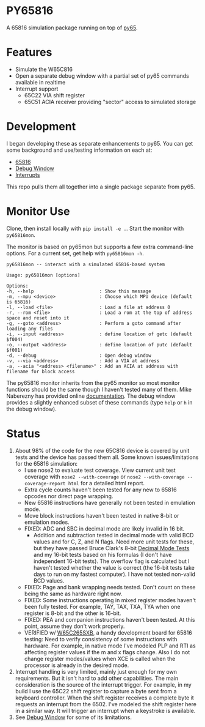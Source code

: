 # PY65816

A 65816 simulation package running on top of [py65](https://github.com/mnaberez/py65).

# Features

* Simulate the W65C816
* Open a separate debug window with a partial set of py65 commands available in realtime
* Interrupt support
    * 65C22 VIA shift register
    * 65C51 ACIA receiver providing "sector" access to simulated storage

# Development

I began developing these as separate enhancements to py65.  You can get some background and use/testing information on each at:
* [65816](https://github.com/tmr4/py65_65816)
* [Debug Window](https://github.com/tmr4/py65_debug_window)
* [Interrupts](https://github.com/tmr4/py65_int)

This repo pulls them all together into a single package separate from py65.

# Monitor Use

Clone, then install locally with `pip install -e .`.  Start the monitor with `py65816mon`.

The monitor is based on py65mon but supports a few extra command-line options.  For a current set, get help with `py65816mon -h`.

````
py65816mon -- interact with a simulated 65816-based system

Usage: py65816mon [options]

Options:
-h, --help                        : Show this message
-m, --mpu <device>                : Choose which MPU device (default is 65816)
-l, --load <file>                 : Load a file at address 0
-r, --rom <file>                  : Load a rom at the top of address space and reset into it
-g, --goto <address>              : Perform a goto command after loading any files
-i, --input <address>             : define location of getc (default $f004)
-o, --output <address>            : define location of putc (default $f001)
-d, --debug                       : Open debug window
-v, --via <address>               : Add a VIA at address
-a, --acia "<address> <filename>" : Add an ACIA at address with filename for block access
````

The py65816 monitor inherits from the py65 monitor so most monitor functions should be the same though I haven't tested many of them.  Mike Naberezny has provided online [documentation](https://py65.readthedocs.io/en/latest/).  The debug window provides a slightly enhanced subset of these commands (type `help` or `h` in the debug window).

# Status
1. About 98% of the code for the new 65C816 device is covered by unit tests and the device has passed them all.  Some known issues/limitations for the 65816 simulation:
    * I use nose2 to evaluate test coverage.  View current unit test coverage with `nose2 --with-coverage` or `nose2 --with-coverage --coverage-report html` for a detailed html report.
    * Extra cycle counts haven't been tested for any new to 65816 opcodes nor direct page wrapping.
    * New 65816 instructions have generally not been tested in emulation mode.
    * Move block instructions haven't been tested in native 8-bit or emulation modes.
    * FIXED: ADC and SBC in decimal mode are likely invalid in 16 bit.
        * Addition and subtraction tested in decimal mode with valid BCD values and for C, Z, and N flags.  Need more unit tests for these, but they have passed Bruce Clark's 8-bit [Decimal Mode Tests](http://6502.org/tutorials/decimal_mode.html#B) and my 16-bit tests based on his formulas (I don't have independent 16-bit tests).  The overflow flag is calculated but I haven't tested whether the value is correct (the 16-bit tests take days to run on my fastest computer).  I have not tested non-valid BCD values.
    * FIXED: Page and bank wrapping needs tested.  Don't count on these being the same as hardware right now.
    * FIXED: Some instructions operating in mixed register modes haven't been fully tested.  For example, TAY, TAX, TXA, TYA when one register is 8-bit and the other is 16-bit.
    * FIXED: PEA and companion instructions haven't been tested.  At this point, assume they don't work properly.
    * VERIFIED w/ [W65C265SXB](https://wdc65xx.com/Single-Board-Computers/w65c265sxb/), a handy development board for 65816 testing: Need to verify consistency of some instructions with hardware.  For example, in native mode I've modeled PLP and RTI as affecting register values if the m and x flags change.  Also I do not change register modes/values when XCE is called when the processor is already in the desired mode.
2. Interrupt handling is very limited, mainly just enough for my own requirements.  But it isn't hard to add other capabilities.  The main consideration is the source of the interrupt trigger.  For example, in my build I use the 65C22 shift register to capture a byte sent from a keyboard controller.  When the shift register receives a complete byte it requests an interrupt from the 6502.  I've modeled the shift register here in a similar way.  It will trigger an interrupt when a keystroke is available.
3. See [Debug Window](https://github.com/tmr4/py65_debug_window) for some of its limitations.

